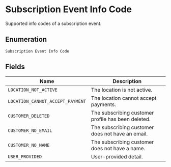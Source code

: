 
# Subscription Event Info Code

Supported info codes of a subscription event.

## Enumeration

`Subscription Event Info Code`

## Fields

| Name | Description |
|  --- | --- |
| `LOCATION_NOT_ACTIVE` | The location is not active. |
| `LOCATION_CANNOT_ACCEPT_PAYMENT` | The location cannot accept payments. |
| `CUSTOMER_DELETED` | The subscribing customer profile has been deleted. |
| `CUSTOMER_NO_EMAIL` | The subscribing customer does not have an email. |
| `CUSTOMER_NO_NAME` | The subscribing customer does not have a name. |
| `USER_PROVIDED` | User-provided detail. |

